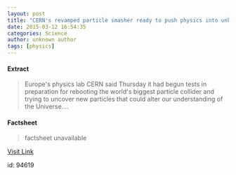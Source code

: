 ```yaml
---
layout: post
title: "CERN's revamped particle smasher ready to push physics into unknown"
date: 2015-03-12 16:54:35
categories: Science
author: unknown author
tags: [physics]
---
```



#### Extract
>Europe's physics lab CERN said Thursday it had begun tests in preparation for rebooting the world's biggest particle collider and trying to uncover new particles that could alter our understanding of the Universe....

#### Factsheet
>factsheet unavailable

[Visit Link](http://phys.org/news345383666.html)

id:   94619



